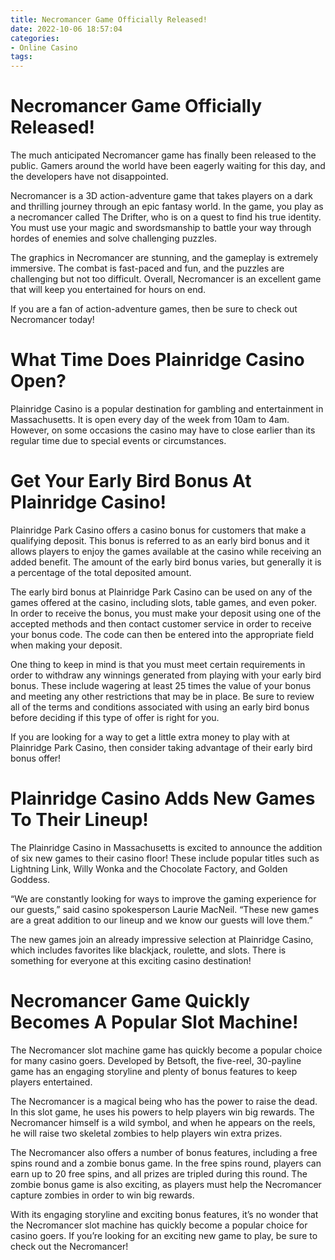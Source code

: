 ```yaml
---
title: Necromancer Game Officially Released!
date: 2022-10-06 18:57:04
categories:
- Online Casino
tags:
---
```



#  Necromancer Game Officially Released!

The much anticipated Necromancer game has finally been released to the public. Gamers around the world have been eagerly waiting for this day, and the developers have not disappointed.

Necromancer is a 3D action-adventure game that takes players on a dark and thrilling journey through an epic fantasy world. In the game, you play as a necromancer called The Drifter, who is on a quest to find his true identity. You must use your magic and swordsmanship to battle your way through hordes of enemies and solve challenging puzzles.

The graphics in Necromancer are stunning, and the gameplay is extremely immersive. The combat is fast-paced and fun, and the puzzles are challenging but not too difficult. Overall, Necromancer is an excellent game that will keep you entertained for hours on end.

If you are a fan of action-adventure games, then be sure to check out Necromancer today!

#  What Time Does Plainridge Casino Open?

Plainridge Casino is a popular destination for gambling and entertainment in Massachusetts. It is open every day of the week from 10am to 4am. However, on some occasions the casino may have to close earlier than its regular time due to special events or circumstances.

#  Get Your Early Bird Bonus At Plainridge Casino!

Plainridge Park Casino offers a casino bonus for customers that make a qualifying deposit. This bonus is referred to as an early bird bonus and it allows players to enjoy the games available at the casino while receiving an added benefit. The amount of the early bird bonus varies, but generally it is a percentage of the total deposited amount. 

The early bird bonus at Plainridge Park Casino can be used on any of the games offered at the casino, including slots, table games, and even poker. In order to receive the bonus, you must make your deposit using one of the accepted methods and then contact customer service in order to receive your bonus code. The code can then be entered into the appropriate field when making your deposit. 

One thing to keep in mind is that you must meet certain requirements in order to withdraw any winnings generated from playing with your early bird bonus. These include wagering at least 25 times the value of your bonus and meeting any other restrictions that may be in place. Be sure to review all of the terms and conditions associated with using an early bird bonus before deciding if this type of offer is right for you.

If you are looking for a way to get a little extra money to play with at Plainridge Park Casino, then consider taking advantage of their early bird bonus offer!

#  Plainridge Casino Adds New Games To Their Lineup!

The Plainridge Casino in Massachusetts is excited to announce the addition of six new games to their casino floor! These include popular titles such as Lightning Link, Willy Wonka and the Chocolate Factory, and Golden Goddess.

“We are constantly looking for ways to improve the gaming experience for our guests,” said casino spokesperson Laurie MacNeil. “These new games are a great addition to our lineup and we know our guests will love them.”

The new games join an already impressive selection at Plainridge Casino, which includes favorites like blackjack, roulette, and slots. There is something for everyone at this exciting casino destination!

#  Necromancer Game Quickly Becomes A Popular Slot Machine!

The Necromancer slot machine game has quickly become a popular choice for many casino goers. Developed by Betsoft, the five-reel, 30-payline game has an engaging storyline and plenty of bonus features to keep players entertained.

The Necromancer is a magical being who has the power to raise the dead. In this slot game, he uses his powers to help players win big rewards. The Necromancer himself is a wild symbol, and when he appears on the reels, he will raise two skeletal zombies to help players win extra prizes.

The Necromancer also offers a number of bonus features, including a free spins round and a zombie bonus game. In the free spins round, players can earn up to 20 free spins, and all prizes are tripled during this round. The zombie bonus game is also exciting, as players must help the Necromancer capture zombies in order to win big rewards.

With its engaging storyline and exciting bonus features, it’s no wonder that the Necromancer slot machine has quickly become a popular choice for casino goers. If you’re looking for an exciting new game to play, be sure to check out the Necromancer!